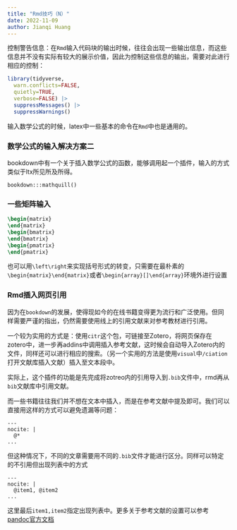 ```yaml
---
title: "Rmd技巧（N）"
date: 2022-11-09
author: Jianqi Huang
---
```


控制警告信息：在`Rmd`输入代码块的输出时候，往往会出现一些输出信息，而这些信息并不没有实际有较大的展示价值，因此为控制这些信息的输出，需要对此进行相应的控制：

```R
library(tidyverse, 
  warn.conflicts=FALSE,
  quietly=TRUE,
  verbose=FALSE) |> 
  suppressMessages() |> 
  suppressWarnings()
```

输入数学公式的时候，latex中一些基本的命令在`Rmd`中也是通用的。



### 数学公式的输入解决方案二

bookdown中有一个关于插入数学公式的函数，能够调用起一个插件，输入的方式类似于ltx所见所及所得。

```
bookdown:::mathquill()
```



### 一些矩阵输入

```latex
\begin{matrix}
\end{matrix}
\begin{bmatrix}
\end{bmatrix}
\begin{pmatrix}
\end{pmatrix}
```

也可以用`\left\right`来实现括号形式的转变，只需要在最朴素的`\begin{matrix}\end{matrix}`或者`\begin{array}[]\end{array}`环境外进行设置



### Rmd插入网页引用

因为在`bookdown`的发展，使得现如今的在线书籍变得更为流行和广泛使用。但同样需要严谨的指出，仍然需要使用线上的引用文献来对参考教材进行引用。

一个较为实用的方式是：使用`citr`这个包，可链接至Zotero，将网页保存在zotero中，进一步再addins中调用插入参考文献，这时候会自动导入Zotero内的文件，同样还可以进行相应的搜索。（另一个实用的方法是使用`visual`中`/ciation`打开文献库插入文献）插入至文本段中。

实际上，这个插件的功能是先完成将zotreo内的引用导入到`.bib`文件中，rmd再从`bib`文献库中引用文献。

而一些书籍往往我们并不想在文本中插入，而是在参考文献中提及即可。我们可以直接用这样的方式可以避免遗漏等问题：

```
---
nocite: |
  @*
...
```

但这种情况下，不同的文章需要用不同的`.bib`文件才能进行区分。同样可以特定的不引用但出现列表中的方式

```
---
nocite: |
  @item1, @item2
...
```

这里最后`item1,item2`指定出现列表中。更多关于参考文献的设置可以参考[pandoc官方文档](https://pandoc.org/MANUAL.html#citations)
